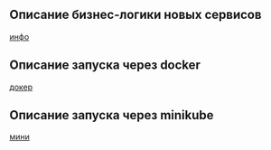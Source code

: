 ## Описание бизнес-логики новых сервисов
[инфо](INFO.MD)
## Описание запуска через docker
[докер](DOCKER.MD)
## Описание запуска через minikube
[мини](MINIKUBE.MD)
